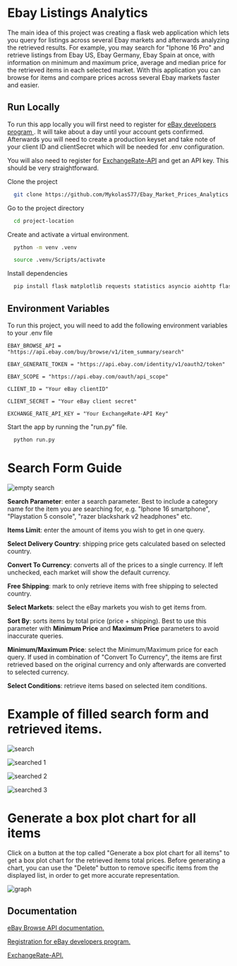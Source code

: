 
# Ebay Listings Analytics

The main idea of this project was creating a flask web application which lets you query for listings across several Ebay markets and afterwards analyzing the retrieved results. For example, you may search for "Iphone 16 Pro" and retrieve listings from Ebay US, Ebay Germany, Ebay Spain at once, with information on minimum and maximum price, average and median price for the retrieved items in each selected market. With this application you can browse for items and compare prices across several Ebay markets faster and easier.


## Run Locally

To run this app locally you will first need to register for [eBay developers program ](https://developer.ebay.com/api-docs/static/make-a-call.html). It will take about a day until your account gets confirmed. Afterwards you will need to create a production keyset and take note of your client ID and clientSecret which will be needed for .env configuration. 

You will also need to register for [ExchangeRate-API](https://www.exchangerate-api.com/) and get an API key. This should be very straightforward. 

Clone the project

```bash
  git clone https://github.com/MykolasS77/Ebay_Market_Prices_Analytics
```

Go to the project directory

```bash
  cd project-location
```

Create and activate a virtual environment.

```bash
  python -m venv .venv
```

```bash
  source .venv/Scripts/activate
```

Install dependencies

```bash
  pip install flask matplotlib requests statistics asyncio aiohttp flask_wtf wtforms flask_sqlalchemy sqlalchemy pytest dotenv
```

## Environment Variables

To run this project, you will need to add the following environment variables to your .env file

`EBAY_BROWSE_API = "https://api.ebay.com/buy/browse/v1/item_summary/search"`

`EBAY_GENERATE_TOKEN = "https://api.ebay.com/identity/v1/oauth2/token"`

`EBAY_SCOPE = "https://api.ebay.com/oauth/api_scope"`

`CLIENT_ID = "Your eBay clientID"`

`CLIENT_SECRET = "Your eBay client secret"`

`EXCHANGE_RATE_API_KEY = "Your ExchangeRate-API Key"`


Start the app by running the "run.py" file.

```bash
  python run.py
```

# Search Form Guide

![empty search ](https://github.com/user-attachments/assets/75f30efd-a300-4c38-92b4-478e8ec519f2)

**Search Parameter**: enter a search parameter. Best to include a category name for the item you are searching for, e.g. "Iphone 16 smartphone", "Playstation 5 console", "razer blackshark v2 headphones" etc. 

**Items Limit**: enter the amount of items you wish to get in one query. 

**Select Delivery Country**: shipping price gets calculated based on selected country.

**Convert To Currency**: converts all of the prices to a single currency. If left unchecked, each market will show the default currency. 

**Free Shipping**: mark to only retrieve items with free shipping to selected country. 

**Select Markets**: select the eBay markets you wish to get items from. 

**Sort By**: sorts items by total price (price + shipping). Best to use this parameter with **Minimum Price** and **Maximum Price** parameters to avoid inaccurate queries.

**Minimum/Maximum Price**: select the Minimum/Maximum price for each query. If used in combination of "Convert To Currency", the items are first retrieved based on the original currency and only afterwards are converted to selected currency. 

**Select Conditions**: retrieve items based on selected item conditions. 

# Example of filled search form and retrieved items.

![search](https://github.com/user-attachments/assets/0ee4cc43-449a-4d22-a4a7-d14cf1f36daf)

![searched 1](https://github.com/user-attachments/assets/da5d64f1-99f7-4dac-9f91-f5203a583d31)

![searched 2](https://github.com/user-attachments/assets/3d6e3053-ad1c-46eb-b1ed-45b21b0bc29e)

![searched 3](https://github.com/user-attachments/assets/8e6fa0bd-d3eb-4e59-b025-c3c88698a7c1)




# Generate a box plot chart for all items

Click on a button at the top called "Generate a box plot chart for all items" to get a box plot chart for the retrieved items total prices. Before generating a chart, you can use the "Delete" button to remove specific items from the displayed list, in order to get more accurate representation.

![graph](https://github.com/user-attachments/assets/258cc2a0-7912-4f06-9427-24b138f89f36)


## Documentation

[eBay Browse API documentation.](https://developer.ebay.com/api-docs/buy/browse/static/overview.html)

[Registration for eBay developers program.](https://developer.ebay.com/api-docs/static/make-a-call.html)

[ExchangeRate-API.](https://www.exchangerate-api.com/)







